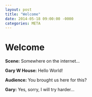 ```yaml
---
layout: post
title: "Welcome"
date: 2014-05-18 09:00:00 -0000
categories: META
---
```


# Welcome

**Scene:** Somewhere on the internet…

**Gary W House:** Hello World!

**Audience:** You brought us here for this?

**Gary:** Yes, sorry, I will try harder…
